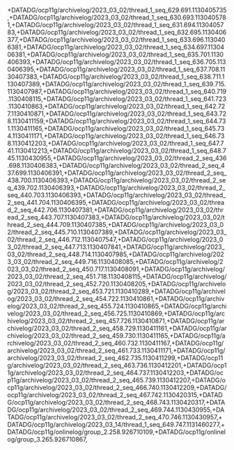 +DATADG/ocp11g/archivelog/2023_03_02/thread_1_seq_629.691.1130405735,+DATADG/ocp11g/archivelog/2023_03_02/thread_1_seq_630.693.1130405781,+DATADG/ocp11g/archivelog/2023_03_02/thread_1_seq_631.694.1130405783,+DATADG/ocp11g/archivelog/2023_03_02/thread_1_seq_632.695.1130406377,+DATADG/ocp11g/archivelog/2023_03_02/thread_1_seq_633.696.1130406381,+DATADG/ocp11g/archivelog/2023_03_02/thread_1_seq_634.697.1130406381,+DATADG/ocp11g/archivelog/2023_03_02/thread_1_seq_635.701.1130406393,+DATADG/ocp11g/archivelog/2023_03_02/thread_1_seq_636.705.1130406395,+DATADG/ocp11g/archivelog/2023_03_02/thread_1_seq_637.708.1130407383,+DATADG/ocp11g/archivelog/2023_03_02/thread_1_seq_638.711.1130407389,+DATADG/ocp11g/archivelog/2023_03_02/thread_1_seq_639.715.1130407987,+DATADG/ocp11g/archivelog/2023_03_02/thread_1_seq_640.719.1130408115,+DATADG/ocp11g/archivelog/2023_03_02/thread_1_seq_641.723.1130410863,+DATADG/ocp11g/archivelog/2023_03_02/thread_1_seq_642.727.1130410871,+DATADG/ocp11g/archivelog/2023_03_02/thread_1_seq_643.728.1130411159,+DATADG/ocp11g/archivelog/2023_03_02/thread_1_seq_644.731.1130411165,+DATADG/ocp11g/archivelog/2023_03_02/thread_1_seq_645.734.1130411171,+DATADG/ocp11g/archivelog/2023_03_02/thread_1_seq_646.738.1130412203,+DATADG/ocp11g/archivelog/2023_03_02/thread_1_seq_647.741.1130412213,+DATADG/ocp11g/archivelog/2023_03_02/thread_1_seq_648.745.1130430955,+DATADG/ocp11g/archivelog/2023_03_02/thread_2_seq_436.698.1130406383,+DATADG/ocp11g/archivelog/2023_03_02/thread_2_seq_437.699.1130406391,+DATADG/ocp11g/archivelog/2023_03_02/thread_2_seq_438.700.1130406393,+DATADG/ocp11g/archivelog/2023_03_02/thread_2_seq_439.702.1130406393,+DATADG/ocp11g/archivelog/2023_03_02/thread_2_seq_440.703.1130406393,+DATADG/ocp11g/archivelog/2023_03_02/thread_2_seq_441.704.1130406395,+DATADG/ocp11g/archivelog/2023_03_02/thread_2_seq_442.706.1130407381,+DATADG/ocp11g/archivelog/2023_03_02/thread_2_seq_443.707.1130407383,+DATADG/ocp11g/archivelog/2023_03_02/thread_2_seq_444.709.1130407385,+DATADG/ocp11g/archivelog/2023_03_02/thread_2_seq_445.710.1130407389,+DATADG/ocp11g/archivelog/2023_03_02/thread_2_seq_446.712.1130407547,+DATADG/ocp11g/archivelog/2023_03_02/thread_2_seq_447.713.1130407841,+DATADG/ocp11g/archivelog/2023_03_02/thread_2_seq_448.714.1130407985,+DATADG/ocp11g/archivelog/2023_03_02/thread_2_seq_449.716.1130408085,+DATADG/ocp11g/archivelog/2023_03_02/thread_2_seq_450.717.1130408091,+DATADG/ocp11g/archivelog/2023_03_02/thread_2_seq_451.718.1130408115,+DATADG/ocp11g/archivelog/2023_03_02/thread_2_seq_452.720.1130408205,+DATADG/ocp11g/archivelog/2023_03_02/thread_2_seq_453.721.1130410289,+DATADG/ocp11g/archivelog/2023_03_02/thread_2_seq_454.722.1130410861,+DATADG/ocp11g/archivelog/2023_03_02/thread_2_seq_455.724.1130410865,+DATADG/ocp11g/archivelog/2023_03_02/thread_2_seq_456.725.1130410869,+DATADG/ocp11g/archivelog/2023_03_02/thread_2_seq_457.726.1130410871,+DATADG/ocp11g/archivelog/2023_03_02/thread_2_seq_458.729.1130411161,+DATADG/ocp11g/archivelog/2023_03_02/thread_2_seq_459.730.1130411165,+DATADG/ocp11g/archivelog/2023_03_02/thread_2_seq_460.732.1130411167,+DATADG/ocp11g/archivelog/2023_03_02/thread_2_seq_461.733.1130411171,+DATADG/ocp11g/archivelog/2023_03_02/thread_2_seq_462.735.1130411299,+DATADG/ocp11g/archivelog/2023_03_02/thread_2_seq_463.736.1130412201,+DATADG/ocp11g/archivelog/2023_03_02/thread_2_seq_464.737.1130412203,+DATADG/ocp11g/archivelog/2023_03_02/thread_2_seq_465.739.1130412207,+DATADG/ocp11g/archivelog/2023_03_02/thread_2_seq_466.740.1130412209,+DATADG/ocp11g/archivelog/2023_03_02/thread_2_seq_467.742.1130420315,+DATADG/ocp11g/archivelog/2023_03_02/thread_2_seq_468.743.1130420317,+DATADG/ocp11g/archivelog/2023_03_02/thread_2_seq_469.744.1130430955,+DATADG/ocp11g/archivelog/2023_03_02/thread_2_seq_470.746.1130430957,+DATADG/ocp11g/archivelog/2023_03_14/thread_1_seq_649.747.1131460277,+DATADG/ocp11g/onlinelog/group_2.258.926710109,+DATADG/ocp11g/onlinelog/group_3.265.926710867,